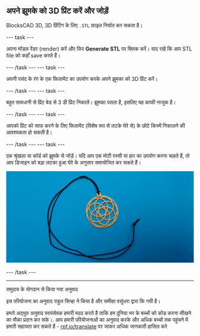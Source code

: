 ## अपने झुमके को 3D प्रिंट करें और जोड़ें

BlocksCAD 3D, 3D प्रिंटिंग के लिए `.STL` फ़ाइल निर्यात कर सकता है।

--- task ---

अपना मॉडल रेंडर (render) करें और फिर **Generate STL** पर क्लिक करें। याद रखें कि आप STL file को कहाँ save करते हैं।

--- /task --- --- task ---

अपनी पसंद के रंग के एक फिलामेंट का उपयोग करके अपने झुमका को 3D प्रिंट करें।

--- /task --- --- task ---

बहुत सावधानी से प्रिंट बेड से 3 डी प्रिंट निकालें। झुमका पतला है, इसलिए यह काफी नाजुक है।

--- /task --- --- task ---

आपको प्रिंट को साफ करने के लिए फिलामेंट (विशेष रूप से लटके घेरे से) के छोटे किस्में निकालने की आवश्यकता हो सकती है।

--- /task --- --- task ---

एक श्रृंखला या कॉर्ड को झुमके से जोड़ें। यदि आप एक मोटी रस्सी या हार का उपयोग करना चाहते हैं, तो आप डिजाइन को बड़ा लटका हुआ घेरे के अनुसार समायोजित कर सकते हैं।

![स्क्रीनशॉट](images/pendant-printed.png)

--- /task ---



***

समुदाय के योगदान से किया गया अनुवाद

इस परियोजना का अनुवाद राहुल सिन्हा ने किया है और समीक्षा वसुंधरा द्वारा कि गयी  है।

हमारे अद्भुत अनुवाद स्वयंसेवक हमारी मदद करते है ताकि हम दुनिया भर के बच्चों को कोड करना सीखने का मौका प्रदान कर सके।. आप हमारी परियोजनाओं का अनुवाद करके और अधिक बच्चों तक पहुंचने में हमारी सहायता कर सकते हैं - [rpf.io/translate](https://rpf.io/translate) पर जाकर अधिक जानकारी हासिल करे